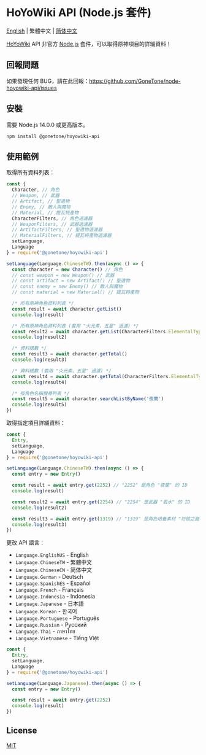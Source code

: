 # HoYoWiki API (Node.js 套件)

[English](README.md) | 繁體中文 | [简体中文](README_ZH-CN.md)

[HoYoWiki](https://wiki.hoyolab.com/) API 非官方 [Node.js](https://nodejs.org/) 套件，可以取得原神項目的詳細資料！

## 回報問題

如果發現任何 BUG，請在此回報：<https://github.com/GoneTone/node-hoyowiki-api/issues>

## 安裝

需要 Node.js 14.0.0 或更高版本。

```sh-session
npm install @gonetone/hoyowiki-api
```

## 使用範例

取得所有資料列表：

```javascript
const {
  Character, // 角色
  // Weapon, // 武器
  // Artifact, // 聖遺物
  // Enemy, // 敵人與魔物
  // Material, // 提瓦特產物
  CharacterFilters, // 角色過濾器
  // WeaponFilters, // 武器過濾器
  // ArtifactFilters, // 聖遺物過濾器
  // MaterialFilters, // 提瓦特產物過濾器
  setLanguage,
  Language
} = require('@gonetone/hoyowiki-api')

setLanguage(Language.ChineseTW).then(async () => {
  const character = new Character() // 角色
  // const weapon = new Weapon() // 武器
  // const artifact = new Artifact() // 聖遺物
  // const enemy = new Enemy() // 敵人與魔物
  // const material = new Material() // 提瓦特產物

  /* 所有原神角色資料列表 */
  const result = await character.getList()
  console.log(result)

  /* 所有原神角色資料列表 (套用 "火元素、五星" 過濾) */
  const result2 = await character.getList(CharacterFilters.ElementalType.Pyro, CharacterFilters.Quality.Star5)
  console.log(result2)

  /* 資料總數 */
  const result3 = await character.getTotal()
  console.log(result3)

  /* 資料總數 (套用 "火元素、五星" 過濾) */
  const result4 = await character.getTotal(CharacterFilters.ElementalType.Pyro, CharacterFilters.Quality.Star5)
  console.log(result4)

  /* 按角色名稱搜尋列表 */
  const result5 = await character.searchListByName('夜蘭')
  console.log(result5)
})
```

取得指定項目詳細資料：

```javascript
const {
  Entry,
  setLanguage,
  Language
} = require('@gonetone/hoyowiki-api')

setLanguage(Language.ChineseTW).then(async () => {
  const entry = new Entry()

  const result = await entry.get(2252) // "2252" 是角色 "夜蘭" 的 ID
  console.log(result)

  const result2 = await entry.get(2254) // "2254" 是武器 "若水" 的 ID
  console.log(result2)

  const result3 = await entry.get(1319) // "1319" 是角色培養素材 "符紋之齒" 的 ID
  console.log(result3)
})
```

更改 API 語言：

- `Language.EnglishUS` - English
- `Language.ChineseTW` - 繁體中文
- `Language.ChineseCN` - 简体中文
- `Language.German` - Deutsch
- `Language.SpanishES` - Español
- `Language.French` - Français
- `Language.Indonesia` - Indonesia
- `Language.Japanese` - 日本語
- `Language.Korean` - 한국어
- `Language.Portuguese` - Português
- `Language.Russian` - Pусский
- `Language.Thai` - ภาษาไทย
- `Language.Vietnamese` - Tiếng Việt

```javascript
const {
  Entry,
  setLanguage,
  Language
} = require('@gonetone/hoyowiki-api')

setLanguage(Language.Japanese).then(async () => {
  const entry = new Entry()

  const result = await entry.get(2252)
  console.log(result)
})
```

## License

[MIT](LICENSE)
